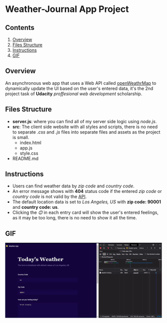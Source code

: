 # Weather-Journal App Project

## Contents

1. [Overview](#overview)
1. [Files Structure](#files-structure)
1. [Instructions](#instructions)
1. [GIF](#gif)

## Overview

An asynchronous web app that uses a Web API called [openWeathrMap](https://openweathermap.org/) to dynamically update the UI based on the user's entered data, it's the 2nd project task of **Udacity** _proffesional web development_ scholarship.

## Files Structure

- **server.js**: where you can find all of my server side logic using _node.js_.
- **src**: The client side website with all styles and scripts, there is no need to separate _.css_ and _.js_ files into separate files and assets as the project is small.
  - index.html
  - app.js
  - style.css
- README.md

## Instructions

- Users can find weather data by _zip code_ and _country code_.
- An error message shows with **404** status code if the entered _zip code_ or _country code_ is not valid by the [API](https://openweathermap.org/).
- The default location data is set to _Los Angeles, US_ with **zip code: 90001** and **country code: us**.
- Clicking the _😊_ in each entry card will show the user's entered feelings, as it may be too long, there is no need to show it all the time.

## GIF

![Working App](weather.gif)
